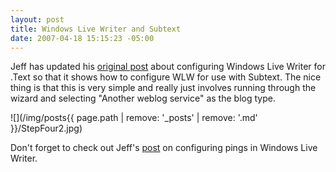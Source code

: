 ```yaml
---
layout: post
title: Windows Live Writer and Subtext
date: 2007-04-18 15:15:23 -05:00
---
```


Jeff has updated his [original post](http://geekswithblogs.net/jjulian/archive/2006/08/16/88158.aspx) about configuring Windows Live Writer for .Text so that it shows how to configure WLW for use with Subtext. The nice thing is that this is very simple and really just involves running through the wizard and selecting "Another weblog service" as the blog type.

![](/img/posts{{ page.path | remove: '_posts' | remove: '.md' }}/StepFour2.jpg)

Don't forget to check out Jeff's [post](http://geekswithblogs.net/jjulian/archive/2006/08/18/88364.aspx) on configuring pings in Windows Live Writer.
